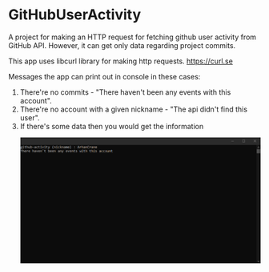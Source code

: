 # GitHubUserActivity
A project for making an HTTP request for fetching github user activity from GitHub API. However, it can get only data regarding project commits.

This app uses libcurl library for making http requests.
https://curl.se

Messages the app can print out in console in these cases:
1. There're no commits - "There haven't been any events with this account".
2. There're no account with a given nickname - "The api didn't find this user".
3. If there's some data then you would get the information
   <p align="left"><img src="Console.png"></p>
   
